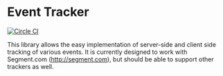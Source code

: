 # Event Tracker

[![Circle CI](https://circleci.com/gh/donaldpiret/event-tracker.svg?style=svg)](https://circleci.com/gh/donaldpiret/event-tracker)

This library allows the easy implementation of server-side and client side tracking of various events.
It is currently designed to work with Segment.com (http://segment.com), but should be able to support other trackers as well.